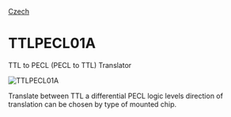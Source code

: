 
[Czech](./README.cs.md)
<!--- module --->
# TTLPECL01A
<!--- Emodule --->

<!--- subtitle --->TTL to PECL (PECL to TTL) Translator <!--- Esubtitle --->

![TTLPECL01A](/doc/img/TTLPECL01A_top_big2.jpg)

<!--- description --->Translate between TTL a differential PECL logic levels direction of translation can be chosen by type of mounted chip. <!--- Edescription --->
            
